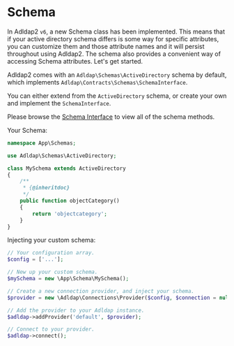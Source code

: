 # Schema

In Adldap2 `v6`, a new Schema class has been implemented. This means that if your active directory schema differs is some way for specific attributes,
you can customize them and those attribute names and it will persist throughout using Adldap2. The schema also provides a convenient way
of accessing Schema attributes. Let's get started.

Adldap2 comes with an `Adldap\Schemas\ActiveDirectory` schema by default, which implements `Adldap\Contracts\Schemas\SchemaInterface`.

You can either extend from the `ActiveDirectory` schema, or create your own and implement the `SchemaInterface`.

Please browse the [Schema Interface](/src/Contracts/Schemas/SchemaInterface.php) to view all of the schema methods.

Your Schema:

```php
namespace App\Schemas;

use Adldap\Schemas\ActiveDirectory;

class MySchema extends ActiveDirectory
{
    /**
     * {@inheritdoc}
     */
    public function objectCategory()
    {
        return 'objectcategory';
    }
}
```

Injecting your custom schema:

```php
// Your configuration array.
$config = ['...'];

// New up your custom schema.
$mySchema = new \App\Schema\MySchema();

// Create a new connection provider, and inject your schema.
$provider = new \Adldap\Connections\Provider($config, $connection = null, $mySchema);

// Add the provider to your Adldap instance.
$adldap->addProvider('default', $provider);

// Connect to your provider.
$adldap->connect();
```
